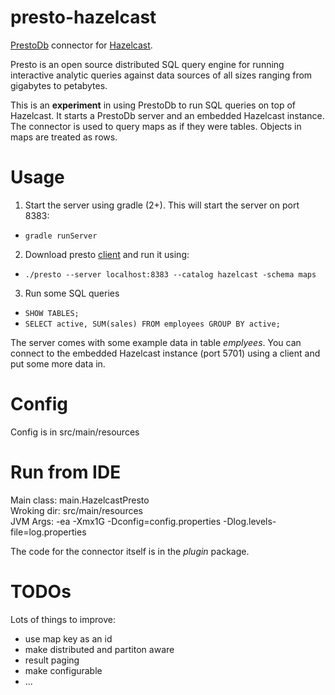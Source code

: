 presto-hazelcast
================


[PrestoDb](http://prestodb.io/) connector for [Hazelcast](http://hazelcast.org/).

Presto is an open source distributed SQL query engine for running interactive analytic queries against data sources of all sizes ranging from gigabytes to petabytes. 

This is an **experiment** in using PrestoDb to run SQL queries on top of Hazelcast. It starts a PrestoDb server and an embedded Hazelcast instance. The connector is used to query maps as if they were tables. Objects in maps are treated as rows.

Usage
================

1. Start the server using gradle (2+). This will start the server on port 8383:

 - `gradle runServer`
 
2. Download presto [client](http://prestodb.io/docs/current/installation/cli.html) and run it using:

 - `./presto --server localhost:8383 --catalog hazelcast -schema maps` 

3. Run some SQL queries

 - `SHOW TABLES;` 
 - `SELECT active, SUM(sales) FROM employees GROUP BY active;`

The server comes with some example data in table *emplyees*.
You can connect to the embedded Hazelcast instance (port 5701) using a client and put some more data in.

Config
================

Config is in src/main/resources


Run from IDE
============

Main class: main.HazelcastPresto  
Wroking dir: src/main/resources  
JVM Args: -ea -Xmx1G -Dconfig=config.properties -Dlog.levels-file=log.properties  

The code for the connector itself is in the *plugin* package.

TODOs
=====

Lots of things to improve:
 - use map key as an id
 - make distributed and partiton aware
 - result paging
 - make configurable
 - ...
 

